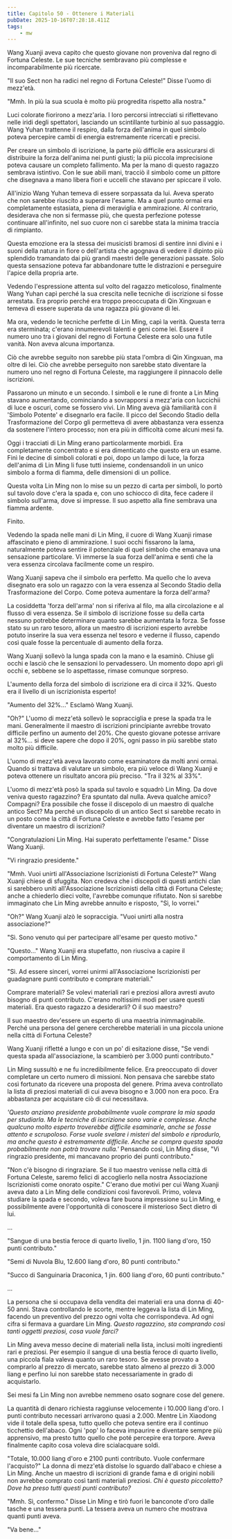 ```yaml
---
title: Capitolo 50 - Ottenere i Materiali
pubDate: 2025-10-16T07:28:18.411Z
tags:
    - mw
---
```



Wang Xuanji aveva capito che questo giovane non proveniva dal regno di Fortuna Celeste. Le sue tecniche sembravano più complesse e incomparabilmente più ricercate.


"Il suo Sect non ha radici nel regno di Fortuna Celeste!" Disse l'uomo di mezz'età.


"Mmh. In più la sua scuola è molto più progredita rispetto alla nostra."


Luci colorate fiorirono a mezz'aria. I loro percorsi intrecciati si riflettevano nelle iridi degli spettatori, lasciando un scintillante turbinio al suo passaggio. Wang Yuhan trattenne il respiro, dalla forza dell'anima in quel simbolo poteva percepire cambi di energia estremamente ricercati e precisi.


Per creare un simbolo di iscrizione, la parte più difficile era assicurarsi di distribuire la forza dell'anima nei punti giusti; la più piccola imprecisione poteva causare un completo fallimento. Ma per la mano di questo ragazzo sembrava istintivo. Con le sue abili mani, tracciò il simbolo come un pittore che disegnava a mano libera fiori e uccelli che stavano per spiccare il volo.


All'inizio Wang Yuhan temeva di essere sorpassata da lui. Aveva sperato che non sarebbe riuscito a superare l'esame. Ma a quel punto ormai era completamente estasiata, piena di meraviglia e ammirazione. Al contrario, desiderava che non si fermasse più, che questa perfezione potesse continuare all'infinito, nel suo cuore non ci sarebbe stata la minima traccia di rimpianto.


Questa emozione era la stessa dei musicisti bramosi di sentire inni divini e i suoni della natura in fiore o dell'artista che agognava di vedere il dipinto più splendido tramandato dai più grandi maestri delle generazioni passate. Solo questa sensazione poteva far abbandonare tutte le distrazioni e perseguire l'apice della propria arte.


Vedendo l'espressione attenta sul volto del ragazzo meticoloso, finalmente Wang Yuhan capì perché la sua crescita nelle tecniche di iscrizione si fosse arrestata. Era proprio perché era troppo preoccupata di Qin Xingxuan e temeva di essere superata da una ragazza più giovane di lei.


Ma ora, vedendo le tecniche perfette di Lin Ming, capì la verità. Questa terra era sterminata; c'erano innumerevoli talenti e geni come lei. Essere il numero uno tra i giovani del regno di Fortuna Celeste era solo una futile vanità. Non aveva alcuna importanza.


Ciò che avrebbe seguito non sarebbe più stata l'ombra di Qin Xingxuan, ma oltre di lei. Ciò che avrebbe perseguito non sarebbe stato diventare la numero uno nel regno di Fortuna Celeste, ma raggiungere il pinnacolo delle iscrizioni.


Passarono un minuto e un secondo. I simboli e le rune di fronte a Lin Ming stavano aumentando, cominciando a sovrapporsi a mezz'aria con luccichii di luce e oscuri, come se fossero vivi. Lin Ming aveva già familiarità con il 'Simbolo Potente' e disegnarlo era facile. Il picco del Secondo Stadio della Trasformazione del Corpo gli permetteva di avere abbastanza vera essenza da sostenere l'intero processo; non era più in difficoltà come alcuni mesi fa.


Oggi i tracciati di Lin Ming erano particolarmente morbidi. Era completamente concentrato e si era dimenticato che questo era un esame. Finì le decine di simboli colorati e poi, dopo un lampo di luce, la forza dell'anima di Lin Ming li fuse tutti insieme, condensandoli in un unico simbolo a forma di fiamma, delle dimensioni di un pollice.


Questa volta Lin Ming non lo mise su un pezzo di carta per simboli, lo portò sul tavolo dove c'era la spada e, con uno schiocco di dita, fece cadere il simbolo sull'arma, dove si impresse. Il suo aspetto alla fine sembrava una fiamma ardente.


Finito.


Vedendo la spada nelle mani di Lin Ming, il cuore di Wang Xuanji rimase affascinato e pieno di ammirazione. I suoi occhi fissarono la lama, naturalmente poteva sentire il potenziale di quel simbolo che emanava una sensazione particolare. Vi immerse la sua forza dell'anima e sentì che la vera essenza circolava facilmente come un respiro.


Wang Xuanji sapeva che il simbolo era perfetto. Ma quello che lo aveva disegnato era solo un ragazzo con la vera essenza al Secondo Stadio della Trasformazione del Corpo. Come poteva aumentare la forza dell'arma?


La cosiddetta 'forza dell'arma' non si riferiva al filo, ma alla circolazione e al flusso di vera essenza.
Se il simbolo di iscrizione fosse su della carta nessuno potrebbe determinare quanto sarebbe aumentata la forza.
Se fosse stato su un raro tesoro, allora un maestro di iscrizioni esperto avrebbe potuto inserire la sua vera essenza nel tesoro e vederne il flusso, capendo così quale fosse la percentuale di aumento della forza.


Wang Xuanji sollevò la lunga spada con la mano e la esaminò.
Chiuse gli occhi e lasciò che le sensazioni lo pervadessero. Un momento dopo aprì gli occhi e, sebbene se lo aspettasse, rimase comunque sorpreso.


L'aumento della forza del simbolo di iscrizione era di circa il 32%. Questo era il livello di un iscrizionista esperto!


"Aumento del 32%..." Esclamò Wang Xuanji.


"Oh?" L'uomo di mezz'età sollevò le sopracciglia e prese la spada tra le mani.
Generalmente il maestro di iscrizioni principiante avrebbe trovato difficile perfino un aumento del 20%. Che questo giovane potesse arrivare al 32%... si deve sapere che dopo il 20%, ogni passo in più sarebbe stato molto più difficile.


L'uomo di mezz'età aveva lavorato come esaminatore da molti anni ormai. Quando si trattava di valutare un simbolo, era più veloce di Wang Xuanji e poteva ottenere un risultato ancora più preciso. "Tra il 32% al 33%".


L'uomo di mezz'età posò la spada sul tavolo e squadrò Lin Ming.
Da dove veniva questo ragazzino? Era spuntato dal nulla. Aveva qualche amico? Compagni? Era possibile che fosse il discepolo di un maestro di qualche antico Sect?
Ma perché un discepolo di un antico Sect si sarebbe recato in un posto come la città di Fortuna Celeste e avrebbe fatto l'esame per diventare un maestro di iscrizioni?


"Congratulazioni Lin Ming. Hai superato perfettamente l'esame." Disse Wang Xuanji.


"Vi ringrazio presidente."


"Mmh. Vuoi unirti all'Associazione Iscrizionisti di Fortuna Celeste?" Wang Xuanji chiese di sfuggita. Non credeva che i discepoli di questi antichi clan si sarebbero uniti all'Associazione Iscrizionisti della città di Fortuna Celeste; anche a chiederlo dieci volte, l'avrebbe comunque rifiutato. Non si sarebbe immaginato che Lin Ming avrebbe annuito e risposto, "Sì, lo vorrei."


"Oh?" Wang Xuanji alzò le sopraccigia. "Vuoi unirti alla nostra associazione?"


"Sì. Sono venuto qui per partecipare all'esame per questo motivo."


"Questo..." Wang Xuanji era stupefatto, non riusciva a capire il comportamento di Lin Ming.


"Sì. Ad essere sinceri, vorrei unirmi all'Associazione Iscrizionisti per guadagnare punti contributo e comprare materiali."


Comprare materiali? Se volevi materiali rari e preziosi allora avresti avuto bisogno di punti contributo. C'erano moltissimi modi per usare questi materiali. Era questo ragazzo a desiderarli? O il suo maestro?


Il suo maestro dev'essere un esperto di una maestria inimmaginabile. Perché una persona del genere cercherebbe materiali in una piccola unione nella città di Fortuna Celeste?


Wang Xuanji rifletté a lungo e con un po' di esitazione disse, "Se vendi questa spada all'associazione, la scambierò per 3.000 punti contributo."


Lin Ming sussultò e ne fu incredibilmente felice. Era preoccupato di dover completare un certo numero di missioni. Non pensava che sarebbe stato così fortunato da ricevere una proposta del genere. Prima aveva controllato la lista di preziosi materiali di cui aveva bisogno e 3.000 non era poco. Era abbastanza per acquistare ciò di cui necessitava.


<em>'Questo anziano presidente probabilmente vuole comprare la mia spada per studiarla. Ma le tecniche di iscrizione sono varie e complesse. Anche qualcuno molto esperto troverebbe difficile esaminarle, anche se fosse attento e scrupoloso. Forse vuole svelare i misteri del simbolo e riprodurlo, ma anche questo è estremamente difficile. Anche se compra questa spada probabilmente non potrà trovare nulla.'</em> Pensando così, Lin Ming disse, "Vi ringrazio presidente, mi mancavano proprio dei punti contributo."


"Non c'è bisogno di ringraziare. Se il tuo maestro venisse nella città di Fortuna Celeste, saremo felici di accoglierlo nella nostra Associazione Iscrizionisti come onorato ospite."
C'erano due motivi per cui Wang Xuanji aveva dato a Lin Ming delle condizioni così favorevoli. Primo, voleva studiare la spada e secondo, voleva fare buona impressione su Lin Ming, e possibilmente avere l'opportunità di conoscere il misterioso Sect dietro di lui.


...


"Sangue di una bestia feroce di quarto livello, 1 jin. 1100 liang d'oro, 150 punti contributo."


"Semi di Nuvola Blu, 12.600 liang d'oro, 80 punti contributo."


"Succo di Sanguinaria Draconica, 1 jin. 600 liang d'oro, 60 punti contributo."


...


La persona che si occupava della vendita dei materiali era una donna di 40-50 anni. Stava controllando le scorte, mentre leggeva la lista di Lin Ming, facendo un preventivo del prezzo ogni volta che corrispondeva. Ad ogni cifra si fermava a guardare Lin Ming. <em>Questo ragazzino, sta comprando così tanti oggetti preziosi, cosa vuole farci?</em>


Lin Ming aveva messo decine di materiali nella lista, inclusi molti ingredienti rari e preziosi. Per esempio il sangue di una bestia feroce di quarto livello, una piccola fiala valeva quanto un raro tesoro. Se avesse provato a comprarlo al prezzo di mercato, sarebbe stato almeno al prezzo di 3.000 liang e perfino lui non sarebbe stato necessariamente in grado di acquistarlo.


Sei mesi fa Lin Ming non avrebbe nemmeno osato sognare cose del genere.


La quantità di denaro richiesta raggiunse velocemente i 10.000 liang d'oro. I punti contributo necessari arrivarono quasi a 2.000. Mentre Lin Xiaodong vide il totale della spesa, tutto quello che poteva sentire era il continuo ticchettio dell'abaco. Ogni 'pop' lo faceva impaurire e diventare sempre più apprensivo, ma presto tutto quello che poté percepire era torpore. Aveva finalmente capito cosa voleva dire scialacquare soldi.


"Totale, 10.000 liang d'oro e 2100 punti contributo. Vuole confermare l'acquisto?" La donna di mezz'età distolse lo sguardo dall'abaco e chiese a Lin Ming. Anche un maestro di iscrizioni di grande fama e di origini nobili non avrebbe comprato così tanti materiali preziosi. <em>Chi è questo piccoletto?
Dove ha preso tutti questi punti contributo?</em>


"Mmh. Sì, confermo." Disse Lin Ming e tirò fuori le banconote d'oro dalle tasche e una tessera punti. La tessera aveva un numero che mostrava quanti punti aveva.


"Va bene..."


